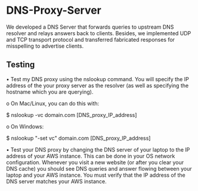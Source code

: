 # DNS-Proxy-Server
We developed a DNS Server that forwards queries to upstream DNS resolver and relays answers back to clients. Besides, we implemented UDP and TCP transport protocol and transferred fabricated responses for misspelling to advertise clients.

## Testing
•	Test my DNS proxy using the nslookup command.  You will specify the IP address of the your proxy server as the resolver (as well as specifying the hostname which you are querying).

o	On Mac/Linux, you can do this with:

$ nslookup -vc domain.com [DNS_proxy_IP_address]

o	On Windows:

$ nslookup "-set vc" domain.com [DNS_proxy_IP_address]


•	Test your DNS proxy by changing the DNS server of your laptop to the IP address of your AWS instance.  This can be done in your OS network configuration.  Whenever you visit a new website (or after you clear your DNS cache) you should see DNS queries and answer flowing between your laptop and your AWS instance.  You must verify that the IP address of the DNS server matches your AWS instance.
